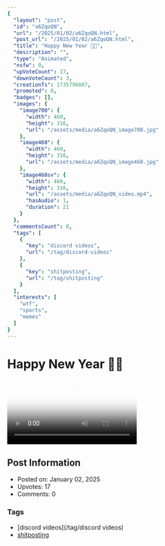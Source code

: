 ```yaml
---
{
  "layout": "post",
  "id": "a6ZqoQN",
  "url": "/2025/01/02/a6ZqoQN.html",
  "post_url": "/2025/01/02/a6ZqoQN.html",
  "title": "Happy New Year 🎊🎉",
  "description": "",
  "type": "Animated",
  "nsfw": 0,
  "upVoteCount": 17,
  "downVoteCount": 3,
  "creationTs": 1735796607,
  "promoted": 0,
  "badges": [],
  "images": {
    "image700": {
      "width": 460,
      "height": 316,
      "url": "/assets/media/a6ZqoQN_image700.jpg"
    },
    "image460": {
      "width": 460,
      "height": 316,
      "url": "/assets/media/a6ZqoQN_image460.jpg"
    },
    "image460sv": {
      "width": 460,
      "height": 316,
      "url": "/assets/media/a6ZqoQN_video.mp4",
      "hasAudio": 1,
      "duration": 21
    }
  },
  "commentsCount": 0,
  "tags": [
    {
      "key": "discord videos",
      "url": "/tag/discord-videos"
    },
    {
      "key": "shitposting",
      "url": "/tag/shitposting"
    }
  ],
  "interests": [
    "wtf",
    "sports",
    "memes"
  ]
}
---
```


# Happy New Year 🎊🎉

<video controls playsinline loop poster="/assets/media/a6ZqoQN_image460.jpg">
  <source src="/assets/media/a6ZqoQN_video.mp4" type="video/mp4">
  Your browser does not support the video tag.
</video>

## Post Information

- Posted on: January 02, 2025
- Upvotes: 17
- Comments: 0

### Tags

- [discord videos](/tag/discord videos)
- [shitposting](/tag/shitposting)
